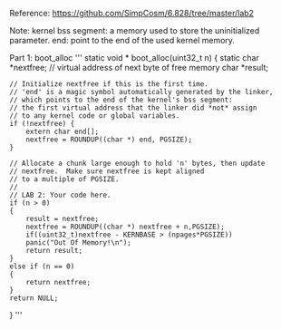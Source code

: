 Reference: https://github.com/SimpCosm/6.828/tree/master/lab2

Note:
kernel bss segment: a memory used to store the uninitialized parameter.
end: point to the end of the used kernel memory.

Part 1:
boot_alloc
'''
static void *
boot_alloc(uint32_t n)
{
	static char *nextfree;	// virtual address of next byte of free memory
	char *result;

	// Initialize nextfree if this is the first time.
	// 'end' is a magic symbol automatically generated by the linker,
	// which points to the end of the kernel's bss segment:
	// the first virtual address that the linker did *not* assign
	// to any kernel code or global variables.
	if (!nextfree) {
		extern char end[];
		nextfree = ROUNDUP((char *) end, PGSIZE);
	}

	// Allocate a chunk large enough to hold 'n' bytes, then update
	// nextfree.  Make sure nextfree is kept aligned
	// to a multiple of PGSIZE.
	//
	// LAB 2: Your code here.
	if (n > 0)
	{
		result = nextfree;
		nextfree = ROUNDUP((char *) nextfree + n,PGSIZE);
		if((uint32_t)nextfree - KERNBASE > (npages*PGSIZE))
    	panic("Out Of Memory!\n");
  		return result;
	}
	else if (n == 0)
	{
		return nextfree;
	}
	return NULL;
}
'''
